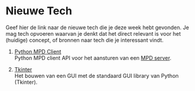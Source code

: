 Nieuwe Tech 
===========

Geef hier de link naar de nieuwe tech die je deze week hebt gevonden.
Je mag tech opvoeren waarvan je denkt dat het direct relevant is voor het (huidige) concept, of bronnen naar tech die je interessant vindt.

1. [Python MPD Client](https://github.com/Mic92/python-mpd2)  
Python MPD client API voor het aansturen van een [MPD server](https://musicpd.org).


2. [Tkinter](http://sebsauvage.net/python/gui/)  
Het bouwen van een GUI met de standaard GUI library van Python (Tkinter).